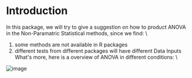 # Introduction
In this package, we will try to give a suggestion on how to product ANOVA in the Non-Paramatric Statistical methods, since we find: \\ 
1. some methods are not available in R packages
2. different tests from different packages will have different Data Inputs
What's more, here is a overview of ANOVA in different conditions: \\ 

![image](https://user-images.githubusercontent.com/49614038/116901816-f57d3100-ac6c-11eb-83e8-5b0909e09235.png)
